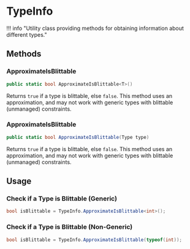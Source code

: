 # TypeInfo

!!! info "Utility class providing methods for obtaining information about different types."

## Methods
### ApproximateIsBlittable
```csharp
public static bool ApproximateIsBlittable<T>()
```
Returns `true` if a type is blittable, else `false`. This method uses an approximation, and may not work with generic types with blittable (unmanaged) constraints.

### ApproximateIsBlittable
```csharp
public static bool ApproximateIsBlittable(Type type)
```
Returns `true` if a type is blittable, else `false`. This method uses an approximation, and may not work with generic types with blittable (unmanaged) constraints.

## Usage
### Check if a Type is Blittable (Generic)
```csharp
bool isBlittable = TypeInfo.ApproximateIsBlittable<int>();
```

### Check if a Type is Blittable (Non-Generic)
```csharp
bool isBlittable = TypeInfo.ApproximateIsBlittable(typeof(int));
```